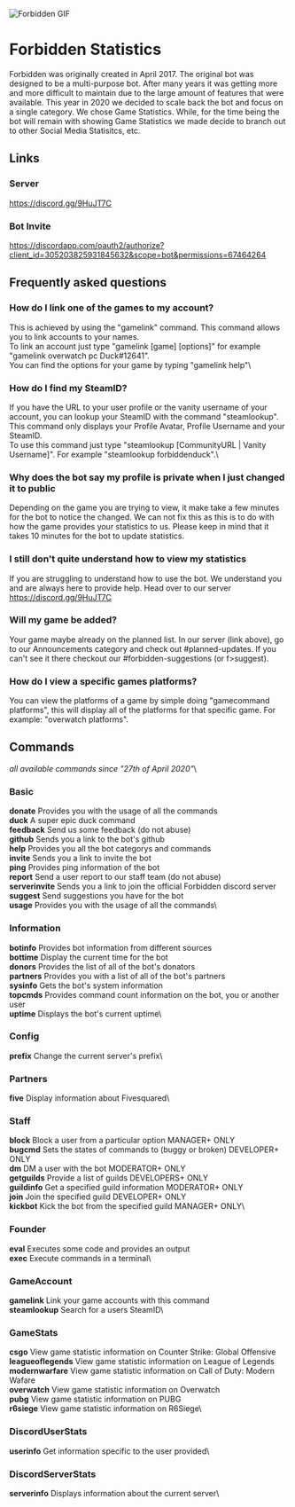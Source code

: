 ![Forbidden GIF](https://i.imgur.com/Gv3ZRR0.gif)

# Forbidden Statistics
Forbidden was originally created in April 2017. The original bot was designed to be a multi-purpose bot. After many years it was getting more and more difficult to maintain due to the large amount of features that were available. This year in 2020 we decided to scale back the bot and focus on a single category. We chose Game Statistics. While, for the time being the bot will remain with showing Game Statistics we made decide to branch out to other Social Media Statisitcs, etc.

## Links
### Server
https://discord.gg/9HuJT7C

### Bot Invite
https://discordapp.com/oauth2/authorize?client_id=305203825931845632&scope=bot&permissions=67464264

## Frequently asked questions

### How do I link one of the games to my account?
This is achieved by using the "gamelink" command. This command allows you to link accounts to your names.\
To link an account just type "gamelink [game] [options]" for example "gamelink overwatch pc Duck#12641".\
You can find the options for your game by typing "gamelink help"\

### How do I find my SteamID?
If you have the URL to your user profile or the vanity username of your account, you can lookup your SteamID with the command "steamlookup". This command only displays your Profile Avatar, Profile Username and your SteamID.\
To use this command just type "steamlookup [CommunityURL | Vanity Username]". For example "steamlookup forbiddenduck".\

### Why does the bot say my profile is private when I just changed it to public
Depending on the game you are trying to view, it make take a few minutes for the bot to notice the changed. We can not fix this as this is to do with how the game provides your statistics to us.
Please keep in mind that it takes 10 minutes for the bot to update statistics.

### I still don't quite understand how to view my statistics
If you are struggling to understand how to use the bot. We understand you and are always here to provide help. Head over to our server https://discord.gg/9HuJT7C

### Will my game be added?
Your game maybe already on the planned list. In our server (link above), go to our Announcements category and check out #planned-updates. If you can't see it there checkout our #forbidden-suggestions (or f>suggest).

### How do I view a specific games platforms?
You can view the platforms of a game by simple doing "gamecommand platforms", this will display all of the platforms for that specific game. For example: "overwatch platforms".

## Commands
*all available commands since "27th of April 2020"*\

### Basic
**donate** Provides you with the usage of all the commands\
**duck** A super epic duck command\
**feedback** Send us some feedback (do not abuse)\
**github** Sends you a link to the bot's github\
**help** Provides you all the bot categorys and commands\
**invite** Sends you a link to invite the bot\
**ping** Provides ping information of the bot\
**report** Send a user report to our staff team (do not abuse)\
**serverinvite** Sends you a link to join the official Forbidden discord server\
**suggest** Send suggestions you have for the bot\
**usage** Provides you with the usage of all the commands\
### Information
**botinfo** Provides bot information from different sources\
**bottime** Display the current time for the bot\
**donors** Provides the list of all of the bot's donators\
**partners** Provides you with a list of all of the bot's partners\
**sysinfo** Gets the bot's system information\
**topcmds** Provides command count information on the bot, you or another user\
**uptime** Displays the bot's current uptime\
### Config
**prefix** Change the current server's prefix\
### Partners
**five** Display information about Fivesquared\
### Staff
**block** Block a user from a particular option MANAGER+ ONLY\
**bugcmd** Sets the states of commands to (buggy or broken) DEVELOPER+ ONLY\
**dm** DM a user with the bot MODERATOR+ ONLY\
**getguilds** Provide a list of guilds DEVELOPERS+ ONLY\
**guildinfo** Get a specified guild information MODERATOR+ ONLY\
**join** Join the specified guild DEVELOPER+ ONLY\
**kickbot** Kick the bot from the specified guild MANAGER+ ONLY\
### Founder
**eval** Executes some code and provides an output\
**exec** Execute commands in a terminal\
### GameAccount
**gamelink** Link your game accounts with this command\
**steamlookup** Search for a users SteamID\
### GameStats
**csgo** View game statistic information on Counter Strike: Global Offensive\
**leagueoflegends** View game statistic information on League of Legends\
**modernwarfare** View game statistic information on Call of Duty: Modern Wafare\
**overwatch** View game statistic information on Overwatch\
**pubg** View game statistic information on PUBG\
**r6siege** View game statistic information on R6Siege\
### DiscordUserStats
**userinfo** Get information specific to the user provided\
### DiscordServerStats
**serverinfo** Displays information about the current server\
